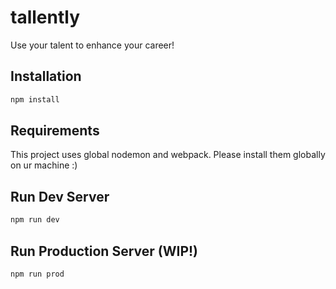 # tallently
Use your talent to enhance your career!

## Installation

```javascript
npm install
```

## Requirements

This project uses global nodemon and webpack. Please install them globally on ur machine :)

## Run Dev Server

```javascript
npm run dev
```

## Run Production Server (WIP!)

```javascript
npm run prod
```

